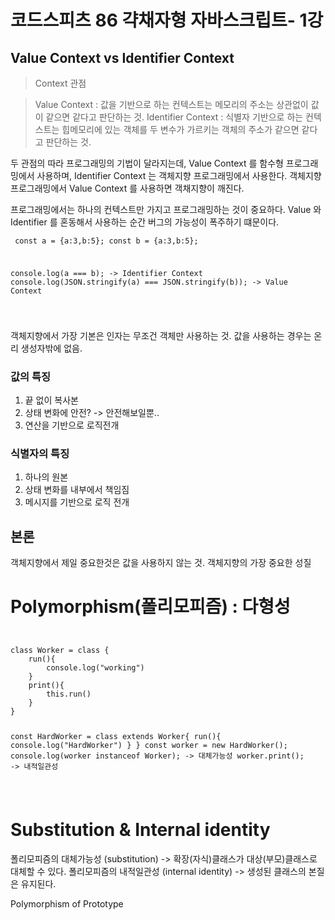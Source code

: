 # 코드스피츠 86 갹채자형 자바스크립트- 1강



## Value Context vs Identifier Context
> Context 관점

>  Value Context : 값을 기반으로 하는 컨텍스트는 메모리의 주소는 상관없이 값이 같으면 같다고 판단하는 것.
> Identifier Context : 식별자 기반으로 하는 컨텍스트는 힙메모리에 있는 객체를 두 변수가 가르키는 객체의 주소가 같으면 같다고 판단하는 것.

두 관점의 따라 프로그래밍의 기법이 달라지는데,
Value Context 를 함수형 프로그래밍에서 사용하며,
Identifier Context 는 객체지향 프로그래밍에서 사용한다. 객체지향 프로그래밍에서 Value Context 를 사용하면 객채지향이 깨진다.

프로그래밍에서는 하나의 컨텍스트만 가지고 프로그래밍하는 것이 중요하다.
Value 와 Identifier 를 혼동해서 사용하는 순간 버그의 가능성이 폭주하기 떄문이다.

<code><pre>
const a = {a:3,b:5};
const b = {a:3,b:5};

console.log(a === b);  -> Identifier Context
console.log(JSON.stringify(a) === JSON.stringify(b));  -> Value Context
</pre>
</code>

객체지향에서 가장 기본은 인자는 무조건 객체만 사용하는 것.
값을 사용하는 경우는 온리 생성자밖에 없음.

### 값의 특징
1. 끝 없이 복사본
2. 상태 변화에 안전? -> 안전해보일뿐..
3. 연산을 기반으로 로직전개

### 식별자의 특징
1. 하나의 원본
2. 상태 변화를 내부에서 책임짐
3. 메시지를 기반으로 로직 전개

## 본론
객체지향에서 제일 중요한것은 값을 사용하지 않는 것.
객체지향의 가장 중요한 성질
# Polymorphism(폴리모피즘) : 다형성

<code>
<pre>
class Worker = class {
    run(){
        console.log("working")
    }
    print(){
        this.run()
    }
}

const HardWorker = class extends Worker{
    run(){
        console.log("HardWorker")
    }
}
const worker = new HardWorker();
console.log(worker instanceof Worker);  -> 대체가능성
worker.print();  -> 내적일관성
</pre>
</code>

# Substitution & Internal identity
폴리모피즘의 대체가능성 (substitution)
-> 확장(자식)클래스가 대상(부모)클래스로 대체할 수 있다.
폴리모피즘의 내적일관성 (internal identity)
-> 생성된 클래스의 본질은 유지된다.

Polymorphism of Prototype









